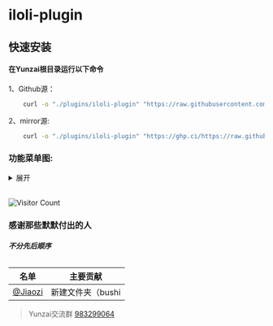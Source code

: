 # iloli-plugin

## 快速安装

 #### 在Yunzai根目录运行以下命令

1、Github源：
```bash
    curl -o "./plugins/iloli-plugin" "https://raw.githubusercontent.com/T060925ZX/iloli-plugin.git"
```
2、mirror源:
```bash
    curl -o "./plugins/iloli-plugin" "https://ghp.ci/https://raw.githubusercontent.com/T060925ZX/iloli-plugin.git"
```
### 功能菜单图:
<details><summary>展开</summary>

图先欠着

</details>
<br>

<div align="left"> 
  
![Visitor Count](https://profile-counter.glitch.me/T060925ZX/count.svg)
  
</div>

### 感谢那些默默付出的人
###### ***不分先后顺序***


| 名单 | 主要贡献 |
|:----: |:----: |
| [@Jiaozi](https://github.com/T060925ZX) | 新建文件夹（bushi |



>Yunzai交流群 [983299064](https://qm.qq.com/q/ciLUvOjDyw) 